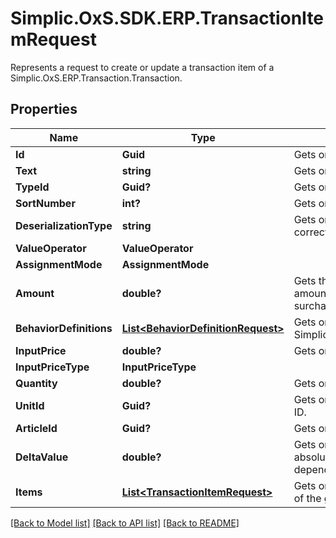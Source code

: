 # Simplic.OxS.SDK.ERP.TransactionItemRequest
Represents a request to create or update a transaction item of a Simplic.OxS.ERP.Transaction.Transaction.

## Properties

Name | Type | Description | Notes
------------ | ------------- | ------------- | -------------
**Id** | **Guid** | Gets or sets the ID. | [optional] 
**Text** | **string** | Gets or sets the text. | [optional] 
**TypeId** | **Guid?** | Gets or sets the item type by ID. | [optional] 
**SortNumber** | **int?** | Gets or sets the sort number. | [optional] 
**DeserializationType** | **string** | Gets or sets an identifier for the type of the item for correct deserialization. | [optional] 
**ValueOperator** | **ValueOperator** |  | [optional] 
**AssignmentMode** | **AssignmentMode** |  | [optional] 
**Amount** | **double?** | Gets the amount the operation item results in.     The amount can be positive or negative representing a surcharge or a discount.   | [optional] 
**BehaviorDefinitions** | [**List&lt;BehaviorDefinitionRequest&gt;**](BehaviorDefinitionRequest.md) | Gets or sets a set of Simplic.OxS.ERP.Server.BehaviorDefinitionRequest. | [optional] 
**InputPrice** | **double?** | Gets or sets the price user input. | [optional] 
**InputPriceType** | **InputPriceType** |  | [optional] 
**Quantity** | **double?** | Gets or sets the quantity. | [optional] 
**UnitId** | **Guid?** | Gets or sets the unit the quantity is measured in by ID. | [optional] 
**ArticleId** | **Guid?** | Gets or sets the article by ID. | [optional] 
**DeltaValue** | **double?** | Gets or sets the discount/surcharge value as an absolute price value or a percentage value depending on the value operator. | [optional] 
**Items** | [**List&lt;TransactionItemRequest&gt;**](TransactionItemRequest.md) | Gets or sets a set of transaction items that are part of the group. | [optional] 

[[Back to Model list]](../README.md#documentation-for-models) [[Back to API list]](../README.md#documentation-for-api-endpoints) [[Back to README]](../README.md)

